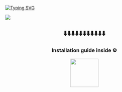 [![Typing SVG](https://readme-typing-svg.herokuapp.com?font=Fira+Code&size=38&pause=1000&color=00F1F7&center=true&vCenter=true&random=false&width=985&lines=FREE+CRACK+ADOBE+LIGHTROOM)](https://git.io/typing-svg)


![](https://iili.io/J0yQToF.jpg)

<h2 align=center>⬇️⬇️⬇️⬇️⬇️⬇️⬇️⬇️⬇️⬇️⬇️</h2>

<h3 align=center>Installation guide inside ⚙️ </h3>

<p align="center"> <a href="https://goo.su/BO646qC"> <img height="90" src="https://iili.io/JapvPpf.png"/> </a> </p>
